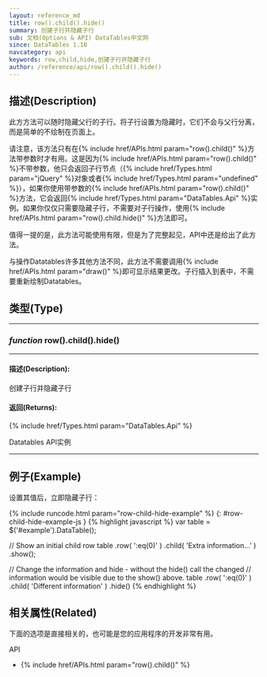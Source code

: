 ```yaml
---
layout: reference_md
title: row().child().hide()
summary: 创建子行并隐藏子行
sub: 文档(Options & API) DataTables中文网
since: DataTables 1.10
navcategory: api
keywords: row,child,hide,创建子行并隐藏子行
author: /reference/api/row().child().hide()
---
```


## 描述(Description)

此方方法可以随时隐藏父行的子行。将子行设置为隐藏时，它们不会与父行分离，而是简单的不绘制在页面上。

请注意，该方法只有在{% include href/APIs.html param="row().child()" %}方法带参数时才有用。这是因为{% include href/APIs.html param="row().child()" %}不带参数，他只会返回子行节点（{% include href/Types.html param="jQuery" %}对象或者{% include href/Types.html param="undefined" %}），如果你使用带参数的{% include href/APIs.html param="row().child()" %}方法，它会返回{% include href/Types.html param="DataTables.Api" %}实例。如果你仅仅只需要隐藏子行，不需要对子行操作，使用{% include href/APIs.html param="row().child.hide()" %}方法即可。

值得一提的是，此方法可能使用有限，但是为了完整起见，API中还是给出了此方法。

与操作Datatables许多其他方法不同，此方法不需要调用{% include href/APIs.html param="draw()" %}即可显示结果更改。子行插入到表中，不需要重新绘制Datatables。



## 类型(Type)
---
### _function_ **row().child().hide()**   
---
#### 描述(Description):
创建子行并隐藏子行

#### 返回(Returns):

{% include href/Types.html param="DataTables.Api" %}

Datatables API实例


--- 
    
## 例子(Example)

设置其值后，立即隐藏子行：

{% include runcode.html param="row-child-hide-example" %}
{: #row-child-hide-example-js }
{% highlight javascript %}
var table = $('#example').DataTable();
 
// Show an initial child row
table
    .row( ':eq(0)' )
    .child( 'Extra information...' )
    .show();
 
// Change the information and hide - without the hide() call the changed
// information would be visible due to the show() above.
table
    .row( ':eq(0)' )
    .child( 'Different information' )
    .hide()
{% endhighlight %}



## 相关属性(Related)
下面的选项是直接相关的，也可能是您的应用程序的开发非常有用。

API

- {% include href/APIs.html param="row().child()" %}

